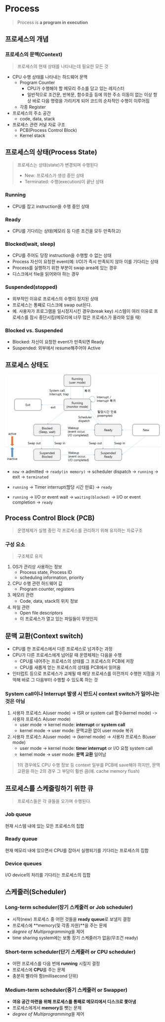 # Process

> Process is **a program in execution**



## 프로세스의 개념

### 프로세스의 문맥(Context)

> 프로세스의 현재 상태를 나타내는데 필요한 모든 것

- CPU 수행 상태를 나타내는 하드웨어 문맥
  - Program Counter
    - CPU가 수행해야 할 메모리 주소를 담고 있는 레지스터
    - 일반적으로 조건문, 반복문, 함수호출 등에 의한 주소 이동이 없는 이상 항상 바로 다음 명령을 가리키게 되어 코드의 순차적인 수행이 이루어짐
  - 각종 Register
- 프로세스의 주소 공간
  - code, data, stack
- 프로세스 관련 커널 자료 구조
  - PCB(Process Control Block)
  - Kernel stack



## 프로세스의 상태(Process State)

> 프로세스는 상태(state)가 변경되며 수행된다
>
> - New: 프로세스가 생성 중인 상태
> - Terminated: 수행(execution)이 끝난 상태

### Running

- CPU를 잡고 instruction을 수행 중인 상태

### Ready

- CPU를 기다리는 상태(메모리 등 다른 조건을 모두 만족하고)

### Blocked(wait, sleep)

- CPU를 주어도 당장 instruction을 수행할 수 없는 상태
- Process 자신이 요청한 event(예: I/O)가 즉시 만족되지 않아 이를 기다리는 상태
- Process를 실행하기 위한 부분이 swap area에 있는 경우
- 디스크에서 file을 읽어와야 하는 경우

### Suspended(stopped)

- 외부적인 이유로 프로세스의 수행이 정지된 상태
- 프로세스는 통째로 디스크에 swap out된다.
- 예. 사용자가 프로그램을 일시정지시킨 경우(break key) 시스템이 여러 이유로 프로세스를 잠시 중단시킴(메모리에 너무 많은 프로세스가 올라와 있을 때)

### Blocked vs. Suspended

- Blocked: 자신이 요청한 event가 만족되면 Ready
- Suspended: 외부에서 resume해주어야 Active



## 프로세스 상태도

<img src="assets/process_state_diagram.png" alt="process state diagram" style="zoom: 75%"/>

- `new` -> admitted -> `ready(in memory)` -> scheduler dispatch -> `running` -> exit -> `terminated`

- `running` -> Timer interrupt(할당 시간 만료) -> `ready`

- `running` -> I/O or event wait -> `waiting(blocked)` -> I/O or event completion -> `ready`



## Process Control Block (PCB)

> 운영체제가 실행 중인 각 프로세스를 관리하기 위해 유지하는 자료구조

### 구성 요소

> 구조체로 유지

1. OS가 관리상 사용하는 정보
   - Process state, Process ID
   - scheduling information, priority
2. CPU 수행 관련 하드웨어 값
   - Program counter, registers
3. 메모리 관련
   - Code, data, stack의 위치 정보
4. 파일 관련
   - Open file descriptors
   - 이 프로세스가 열고 있는 파일들이 무엇인지



## 문맥 교환(Context switch)

- CPU를 한 프로세스에서 다른 프로세스로 넘겨주는 과정
- CPU가 다른 프로세스에게 넘어갈 때 운영체제는 다음을 수행
  - CPU를 내어주는 프로세스의 상태를 그 프로세스의 PCB에 저장
  - CPU를 새롭게 얻는 프로세스의 상태를 PCB에서 읽어옴
- 인터럽트 등으로 프로세스가 교체될 때 해당 프로세스를 이전까지 수행한 지점을 기억해 바로 그 다음부터 수행할 수 있도록 하는 것



### System call이나 Interrupt 발생 시 반드시 context switch가 일어나는 것은 아님

1. 사용자 프로세스 A(user mode) -> ISR or system call 함수(kernel mode) -> 사용자 프로세스 A(user mode)
   - user mode -> kernel mode: **interrupt** or **system call**
   - kernel mode -> user mode: 문맥교환 없이 user mode 복귀
2. 사용자 프로세스 A(user mode) -> (kernel mode) -> 사용자 프로세스 B(user mode)
   - user mode -> kernel mode: **timer interrupt** or I/O 요청 system call
   - kernel mode -> user mode: **문맥 교환** 일어남

> 1의 경우에도 CPU 수행 정보 등 context 일부를 PCB에 save해야 하지만, 문맥교환을 하는 2의 경우 그 부담이 훨씬 큼(예. cache memory flush)



## 프로세스를 스케줄링하기 위한 큐

> 프로세스들은 각 큐들을 오가며 수행된다.

### Job queue

현재 시스템 내에 있는 모든 프로세스의 집합

### Ready queue

현재 메모리 내에 있으면서 CPU를 잡아서 실행되기를 기다리는 프로세스의 집합

### Device queues

I/O device의 처리를 기다리는 프로세스의 집합



## 스케줄러(Scheduler)

### Long-term scheduler(장기 스케줄러 or Job scheduler)

- 시작(new) 프로세스 중 어떤 것들을 **ready queue**로 보낼지 결정
- 프로세스에 **memory(및 각종 자원)**을 주는 문제
- *degree of Multiprogramming*을 제어
- time sharing system에는 보통 장기 스케줄러가 없음(무조건 ready)

### Short-term scheduler(단기 스케줄러 or CPU scheduler)

- 어떤 프로세스를 다음 번에 **running** 시킬지 결정
- 프로세스에 **CPU**를 주는 문제
- 충분히 빨라야 함(millisecond 단위)

### Medium-term scheduler(중기 스케줄러 or Swapper)

- **여유 공간 마련을 위해 프로세스를 통째로 메모리에서 디스크로 쫓아냄**
- 프로세스에게서 **memory**를 뺏는 문제
- *degree of Multiprogramming*을 제어

